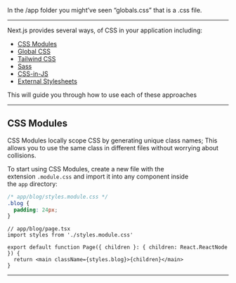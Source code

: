 In the /app folder you might’ve seen “globals.css” that is a .css file.

---

Next.js provides several ways, of CSS in your application including: 

- [CSS Modules](https://nextjs.org/docs/app/getting-started/css#css-modules)
- [Global CSS](https://nextjs.org/docs/app/getting-started/css#global-css)
- [Tailwind CSS](https://nextjs.org/docs/app/getting-started/css#tailwind-css)
- [Sass](https://nextjs.org/docs/app/getting-started/css#sass)
- [CSS-in-JS](https://nextjs.org/docs/app/getting-started/css#css-in-js)
- [External Stylesheets](https://nextjs.org/docs/app/getting-started/css#external-stylesheets)

This will guide you through how to use each of these approaches

---

## CSS Modules

CSS Modules locally scope CSS by generating unique class names; This allows you to use the same class in different files without worrying about collisions.

To start using CSS Modules, create a new file with the extension `.module.css` and import it into any component inside the `app` directory:

```css
/* app/blog/styles.module.css */
.blog {
  padding: 24px;
}
```

```tsx
// app/blog/page.tsx
import styles from './styles.module.css'
 
export default function Page({ children }: { children: React.ReactNode }) {
  return <main className={styles.blog}>{children}</main>
}
```

---
